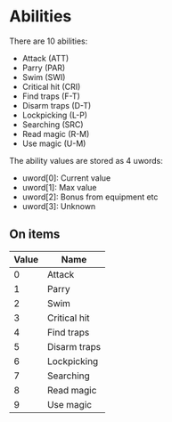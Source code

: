 # Abilities

There are 10 abilities:
- Attack (ATT)
- Parry (PAR)
- Swim (SWI)
- Critical hit (CRI)
- Find traps (F-T)
- Disarm traps (D-T)
- Lockpicking (L-P)
- Searching (SRC)
- Read magic (R-M)
- Use magic (U-M)

The ability values are stored as 4 uwords:

- uword[0]: Current value
- uword[1]: Max value
- uword[2]: Bonus from equipment etc
- uword[3]: Unknown

## On items

Value | Name
----|----
0 | Attack
1 | Parry
2 | Swim
3 | Critical hit
4 | Find traps
5 | Disarm traps
6 | Lockpicking
7 | Searching
8 | Read magic
9 | Use magic